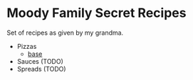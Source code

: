 # Moody Family Secret Recipes

Set of recipes as given by my grandma.

- Pizzas
    - [base](Pizzas/base.md)
- Sauces (TODO)
- Spreads (TODO)
